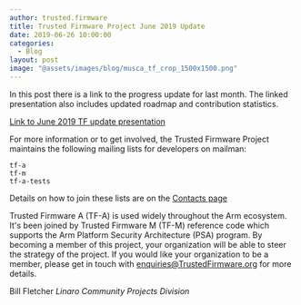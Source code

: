 ```yaml
---
author: trusted.firmware
title: Trusted Firmware Project June 2019 Update
date: 2019-06-26 10:00:00
categories:
  - Blog
layout: post
image: "@assets/images/blog/musca_tf_crop_1500x1500.png"
---
```


In this post there is a link to the progress update for last month. The linked presentation also includes updated roadmap and contribution statistics.

[Link to June 2019 TF update presentation](/docs/TrustedFirmware-Update-June-2019.pdf)

For more information or to get involved, the Trusted Firmware Project maintains the following mailing lists for developers on mailman:

```
tf-a
tf-m
tf-a-tests
```

Details on how to join these lists are on the [Contacts page](/contact/)

Trusted Firmware A (TF-A) is used widely throughout the Arm ecosystem. It's been joined by Trusted Firmware M (TF-M) reference code which supports the Arm Platform Security Architecture (PSA) program.
By becoming a member of this project, your organization will be able to steer the strategy of the project. If you would like your organization to be a member, please get in touch with enquiries@TrustedFirmware.org for more details.

Bill Fletcher
_Linaro Community Projects Division_
